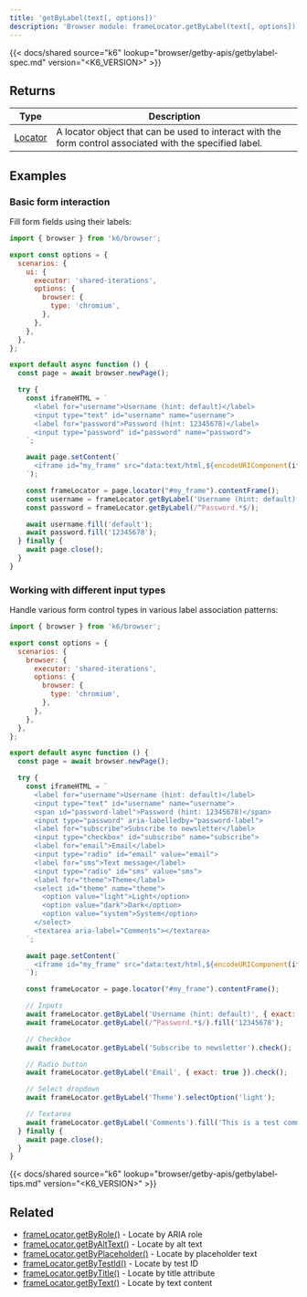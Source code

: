 ```yaml
---
title: 'getByLabel(text[, options])'
description: 'Browser module: frameLocator.getByLabel(text[, options]) method'
---
```


{{< docs/shared source="k6" lookup="browser/getby-apis/getbylabel-spec.md" version="<K6_VERSION>" >}}

## Returns

| Type                                                                                   | Description                                                                                              |
| -------------------------------------------------------------------------------------- | -------------------------------------------------------------------------------------------------------- |
| [Locator](https://grafana.com/docs/k6/<K6_VERSION>/javascript-api/k6-browser/locator/) | A locator object that can be used to interact with the form control associated with the specified label. |

## Examples

### Basic form interaction

Fill form fields using their labels:

<!-- md-k6:skip -->

```javascript
import { browser } from 'k6/browser';

export const options = {
  scenarios: {
    ui: {
      executor: 'shared-iterations',
      options: {
        browser: {
          type: 'chromium',
        },
      },
    },
  },
};

export default async function () {
  const page = await browser.newPage();

  try {
    const iframeHTML = `
      <label for="username">Username (hint: default)</label>
      <input type="text" id="username" name="username">
      <label for="password">Password (hint: 12345678)</label>
      <input type="password" id="password" name="password">
    `;

    await page.setContent(`
      <iframe id="my_frame" src="data:text/html,${encodeURIComponent(iframeHTML)}"></iframe>
    `);

    const frameLocator = page.locator("#my_frame").contentFrame();
    const username = frameLocator.getByLabel('Username (hint: default)', { exact: true });
    const password = frameLocator.getByLabel(/^Password.*$/);

    await username.fill('default');
    await password.fill('12345678');
  } finally {
    await page.close();
  }
}
```

### Working with different input types

Handle various form control types in various label association patterns:

<!-- md-k6:skip -->

```javascript
import { browser } from 'k6/browser';

export const options = {
  scenarios: {
    browser: {
      executor: 'shared-iterations',
      options: {
        browser: {
          type: 'chromium',
        },
      },
    },
  },
};

export default async function () {
  const page = await browser.newPage();

  try {
    const iframeHTML = `
      <label for="username">Username (hint: default)</label>
      <input type="text" id="username" name="username">
      <span id="password-label">Password (hint: 12345678)</span>
      <input type="password" aria-labelledby="password-label">
      <label for="subscribe">Subscribe to newsletter</label>
      <input type="checkbox" id="subscribe" name="subscribe">
      <label for="email">Email</label>
      <input type="radio" id="email" value="email">
      <label for="sms">Text message</label>
      <input type="radio" id="sms" value="sms">
      <label for="theme">Theme</label>
      <select id="theme" name="theme">
        <option value="light">Light</option>
        <option value="dark">Dark</option>
        <option value="system">System</option>
      </select>
      <textarea aria-label="Comments"></textarea>
    `;

    await page.setContent(`
      <iframe id="my_frame" src="data:text/html,${encodeURIComponent(iframeHTML)}"></iframe>
    `);

    const frameLocator = page.locator("#my_frame").contentFrame();

    // Inputs
    await frameLocator.getByLabel('Username (hint: default)', { exact: true }).fill('default');
    await frameLocator.getByLabel(/^Password.*$/).fill('12345678');

    // Checkbox
    await frameLocator.getByLabel('Subscribe to newsletter').check();

    // Radio button
    await frameLocator.getByLabel('Email', { exact: true }).check();

    // Select dropdown
    await frameLocator.getByLabel('Theme').selectOption('light');

    // Textarea
    await frameLocator.getByLabel('Comments').fill('This is a test comment');
  } finally {
    await page.close();
  }
}
```

{{< docs/shared source="k6" lookup="browser/getby-apis/getbylabel-tips.md" version="<K6_VERSION>" >}}

## Related

- [frameLocator.getByRole()](https://grafana.com/docs/k6/<K6_VERSION>/javascript-api/k6-browser/framelocator/getbyrole/) - Locate by ARIA role
- [frameLocator.getByAltText()](https://grafana.com/docs/k6/<K6_VERSION>/javascript-api/k6-browser/framelocator/getbyalttext/) - Locate by alt text
- [frameLocator.getByPlaceholder()](https://grafana.com/docs/k6/<K6_VERSION>/javascript-api/k6-browser/framelocator/getbyplaceholder/) - Locate by placeholder text
- [frameLocator.getByTestId()](https://grafana.com/docs/k6/<K6_VERSION>/javascript-api/k6-browser/framelocator/getbytestid/) - Locate by test ID
- [frameLocator.getByTitle()](https://grafana.com/docs/k6/<K6_VERSION>/javascript-api/k6-browser/framelocator/getbytitle/) - Locate by title attribute
- [frameLocator.getByText()](https://grafana.com/docs/k6/<K6_VERSION>/javascript-api/k6-browser/framelocator/getbytext/) - Locate by text content
